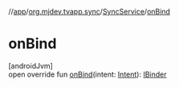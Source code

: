 //[app](../../../index.md)/[org.mjdev.tvapp.sync](../index.md)/[SyncService](index.md)/[onBind](on-bind.md)

# onBind

[androidJvm]\
open override fun [onBind](on-bind.md)(intent: [Intent](https://developer.android.com/reference/kotlin/android/content/Intent.html)): [IBinder](https://developer.android.com/reference/kotlin/android/os/IBinder.html)
